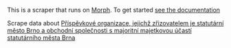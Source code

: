 This is a scraper that runs on [Morph](https://morph.io). To get started [see the documentation](https://morph.io/documentation)

Scrape data about [Příspěvkové organizace, jejichž zřizovatelem je statutární město Brno a obchodní společnosti s majoritní majetkovou účastí statutárního města Brna](http://www.brno.cz/sprava-mesta/urady-a-instituce-v-brne/mestske-organizace-a-spolecnosti/)
